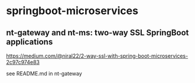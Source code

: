 # springboot-microservices

## nt-gateway and nt-ms: two-way SSL SpringBoot applications

https://medium.com/@niral22/2-way-ssl-with-spring-boot-microservices-2c97c974e83

see README.md in nt-gateway



